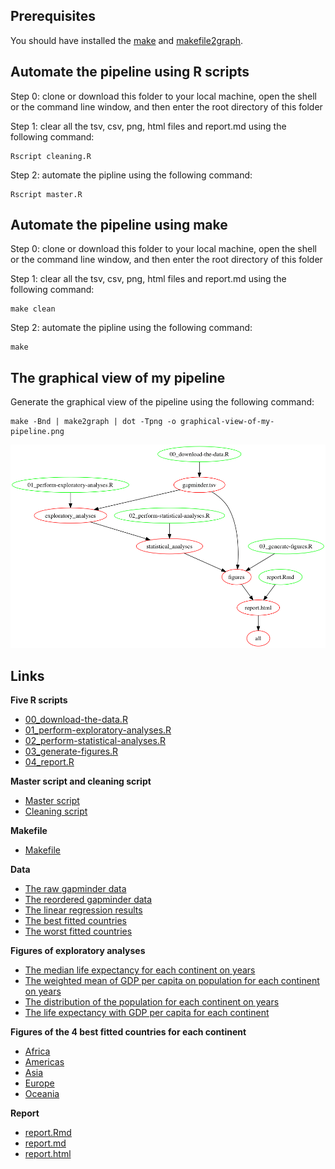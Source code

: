 ## Prerequisites
You should have installed the [make](http://www.gnu.org/software/make/manual/make.html) and [makefile2graph](https://github.com/lindenb/makefile2graph).

## Automate the pipeline using R scripts 
Step 0: clone or download this folder to your local machine, open the shell or the command line window, and then enter the root directory of this folder

Step 1: clear all the tsv, csv, png, html files and report.md using the following command:

```
Rscript cleaning.R
```

Step 2: automate the pipline using the following command:

```
Rscript master.R
```

## Automate the pipeline using make
Step 0: clone or download this folder to your local machine, open the shell or the command line window, and then enter the root directory of this folder

Step 1: clear all the tsv, csv, png, html files and report.md using the following command:

```
make clean
```

Step 2: automate the pipline using the following command:

```
make
```

## The graphical view of my pipeline

Generate the graphical view of the pipeline using the following command:

```
make -Bnd | make2graph | dot -Tpng -o graphical-view-of-my-pipeline.png
```

![](graphical-view-of-my-pipeline.png)

## Links
**Five R scripts**

- [00_download-the-data.R](00_download-the-data.R)
- [01_perform-exploratory-analyses.R](01_perform-exploratory-analyses.R)
- [02_perform-statistical-analyses.R](02_perform-statistical-analyses.R)
- [03_generate-figures.R](03_generate-figures.R)
- [04_report.R](04_report.R)

**Master script and cleaning script**

- [Master script](master.R)
- [Cleaning script](cleaning.R)

**Makefile**

- [Makefile](Makefile)

**Data**

- [The raw gapminder data](gapminder.tsv)
- [The reordered gapminder data](gap_reordered.csv)
- [The linear regression results](fit_result.csv)
- [The best fitted countries](best_countries.csv)
- [The worst fitted countries](worst_countries.csv)

**Figures of exploratory analyses**

- [The median life expectancy for each continent on years](lifeExp_continent.png)
- [The weighted mean of GDP per capita on population for each continent on years](gdpPercap_continent.png)
- [The distribution of the population for each continent on years](pop_continent.png)
- [The life expectancy with GDP per capita for each continent](lifeExp_gdpPercap.png)

**Figures of the 4 best fitted countries for each continent**

- [Africa](Africa.png)
- [Americas](Americas.png)
- [Asia](Asia.png)
- [Europe](Europe.png)
- [Oceania](Oceania.png)

**Report**

- [report.Rmd](report.Rmd)
- [report.md](report.md)
- [report.html](report.html)

